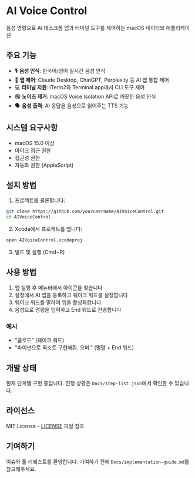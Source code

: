 # AI Voice Control

음성 명령으로 AI 데스크톱 앱과 터미널 도구를 제어하는 macOS 네이티브 애플리케이션

## 주요 기능

- 🎙️ **음성 인식**: 한국어/영어 실시간 음성 인식
- 🚀 **앱 제어**: Claude Desktop, ChatGPT, Perplexity 등 AI 앱 통합 제어
- 💻 **터미널 지원**: iTerm2와 Terminal.app에서 CLI 도구 제어
- 🔇 **노이즈 제거**: macOS Voice Isolation API로 깨끗한 음성 인식
- 🗣️ **음성 출력**: AI 응답을 음성으로 읽어주는 TTS 기능

## 시스템 요구사항

- macOS 15.0 이상
- 마이크 접근 권한
- 접근성 권한
- 자동화 권한 (AppleScript)

## 설치 방법

1. 프로젝트를 클론합니다:
```bash
git clone https://github.com/yourusername/AIVoiceControl.git
cd AIVoiceControl
```

2. Xcode에서 프로젝트를 엽니다:
```bash
open AIVoiceControl.xcodeproj
```

3. 빌드 및 실행 (Cmd+R)

## 사용 방법

1. 앱 실행 후 메뉴바에서 아이콘을 찾습니다
2. 설정에서 AI 앱을 등록하고 웨이크 워드를 설정합니다
3. 웨이크 워드를 말하여 앱을 활성화합니다
4. 음성으로 명령을 입력하고 End 워드로 전송합니다

### 예시
- "클로드" (웨이크 워드)
- "파이썬으로 퀵소트 구현해줘. 오버." (명령 + End 워드)

## 개발 상태

현재 단계별 구현 중입니다. 진행 상황은 `Docs/step-list.json`에서 확인할 수 있습니다.

## 라이선스

MIT License - [LICENSE](LICENSE) 파일 참조

## 기여하기

이슈와 풀 리퀘스트를 환영합니다. 기여하기 전에 `Docs/implementation-guide.md`를 참고해주세요.